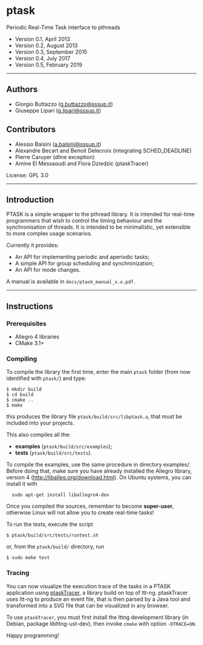 # ptask

Periodic Real-Time Task interface to pthreads

* Version 0.1, April 2013
* Version 0.2, August 2013
* Version 0.3, September 2015
* Version 0.4, July 2017
* Version 0.5, February 2019

----
## Authors

* Giorgio Buttazzo (g.buttazzo@sssup.it)
* Giuseppe Lipari  (g.lipari@sssup.it)

## Contributors

* Alessio Balsini (a.balsini@sssup.it)
* Alexandre Becart and Benoit Delecroix (integrating SCHED_DEADLINE)
* Pierre Caruyer (dline exception)
* Amine El Messaoudi and Flora Dziedzic (ptaskTracer)

License: GPL 3.0

----
## Introduction

PTASK is a simple wrapper to the pthread library. It is intended for
real-time programmers that wish to control the timing behaviour and
the synchronisation of threads. It is intended to be minimalistic, yet
extensible to more complex usage scenarios.

Currently it provides:

- An API for implementing periodic and aperiodic tasks;
- A simple API for group scheduling and synchronization;
- An API for mode changes. 

A manual is available in `docs/ptask_manual_x.x.pdf`.

----
## Instructions

### Prerequisites

* Allegro 4 libraries
* CMake 3.1+

### Compiling

To compile the library the first time, enter the main `ptask` folder
(from now identified with `ptask/`) and type:

```
$ mkdir build
$ cd build
$ cmake ..
$ make
```

this produces the library file `ptask/build/src/libptask.a`, that must be
included into your projects.

This also compiles all the:
* **examples** (`ptask/build/src/examples`);
* **tests** (`ptask/build/src/tests`).

To compile the examples, use the same procedure in directory
examples/.  Before doing that, make sure you have already installed
the Allegro library, version 4 (http://liballeg.org/download.html). On
Ubuntu systems, you can install it with

```
  sudo apt-get install liballegro4-dev
```

Once you compiled the sources, remember to become **super-user**,
otherwise Linux will not allow you to create real-time tasks!

To run the tests, execute the script

```
$ ptask/build/src/tests/runtest.sh
```

or, from the `ptask/build/` directory, run

```
$ sudo make test
```

### Tracing

You can now visualize the execution trace of the tasks in a PTASK
application using <a href="https://github.com/ael-mess/ptaskTracer">ptaskTracer</a>, a library
build on top of ltt-ng. ptaskTracer uses ltt-ng to produce an event file,
that is then parsed by a Java tool and transformed into a SVG file
that can be visualized in any browser.

To use <code>ptaskTracer</code>, you must first install the lttng
development library (in Debian, package liblttng-ust-dev), then invoke
<code>cmake</code> with option <code>-DTRACE=ON</code>.

Happy programming!
